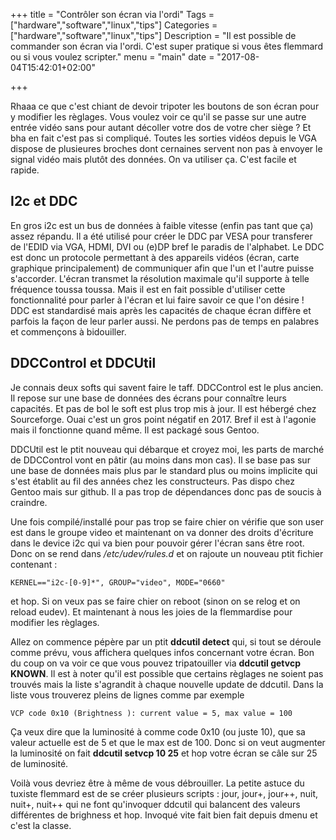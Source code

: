 +++
title = "Contrôler son écran via l'ordi"
Tags = ["hardware","software","linux","tips"]
Categories = ["hardware","software","linux","tips"]
Description = "Il est possible de commander son écran via l'ordi. C'est super pratique si vous êtes flemmard ou si vous voulez scripter."
menu = "main"
date = "2017-08-04T15:42:01+02:00"

+++

Rhaaa ce que c'est chiant de devoir tripoter les boutons de son écran pour y modifier les règlages. Vous voulez voir ce qu'il se passe sur une autre entrée vidéo sans pour autant décoller votre dos de votre cher siège ? Et bha en fait c'est pas si compliqué. Toutes les sorties vidéos depuis le VGA dispose de plusieures broches dont cernaines servent non pas à envoyer le signal vidéo mais plutôt des données. On va utiliser ça. C'est facile et rapide.

## I2c et DDC
En gros i2c est un bus de données à faible vitesse (enfin pas tant que ça) assez répandu. Il a été utilisé pour créer le DDC par VESA pour transferer de l'EDID via VGA, HDMI, DVI ou (e)DP bref le paradis de l'alphabet. Le DDC est donc un protocole permettant à des appareils vidéos (écran, carte graphique principalement) de communiquer afin que l'un et l'autre puisse s'accorder. L'écran transmet la résolution maximale qu'il supporte à telle fréquence toussa toussa. Mais il est en fait possible d'utiliser cette fonctionnalité pour parler à l'écran et lui faire savoir ce que l'on désire ! DDC est standardisé mais après les capacités de chaque écran diffère et parfois la façon de leur parler aussi. Ne perdons pas de temps en palabres et commençons à bidouiller.

## DDCControl et DDCUtil
Je connais deux softs qui savent faire le taff. DDCControl est le plus ancien. Il repose sur une base de données des écrans pour connaître leurs capacités. Et pas de bol le soft est plus trop mis à jour. Il est hébergé chez Sourceforge. Ouai c'est un gros point négatif en 2017. Bref il est à l'agonie mais il fonctionne quand même. Il est packagé sous Gentoo.


DDCUtil est le ptit nouveau qui débarque et croyez moi, les parts de marché de DDCControl vont en pâtir (au moins dans mon cas). Il se base pas sur une base de données mais plus par le standard plus ou moins implicite qui s'est établit au fil des années chez les constructeurs. Pas dispo chez Gentoo mais sur github. Il a pas trop de dépendances donc pas de soucis à craindre.

Une fois compilé/installé pour pas trop se faire chier on vérifie que son user est dans le groupe video et maintenant on va donner des droits d'écriture dans le device i2c qui va bien pour pouvoir gérer l'écran sans être root. Donc on se rend dans */etc/udev/rules.d* et on rajoute un nouveau ptit fichier contenant : 
```
KERNEL=="i2c-[0-9]*", GROUP="video", MODE="0660"
```
et hop. Si on veux pas se faire chier on reboot (sinon on se relog et on reload eudev). Et maintenant à nous les joies de la flemmardise pour modifier les règlages.

Allez on commence pépère par un ptit **ddcutil detect** qui, si tout se déroule comme prévu, vous affichera quelques infos concernant votre écran. Bon du coup on va voir ce que vous pouvez tripatouiller via **ddcutil getvcp KNOWN**. Il est à noter qu'il est possible que certains règlages ne soient pas trouvés mais la liste s'agrandit à chaque nouvelle update de ddcutil. Dans la liste vous trouverez pleins de lignes comme par exemple 
```
VCP code 0x10 (Brightness ): current value = 5, max value = 100
```
Ça veux dire que la luminosité à comme code 0x10 (ou juste 10), que sa valeur actuelle est de 5 et que le max est de 100. Donc si on veut augmenter la luminosité on fait **ddcutil setvcp 10 25** et hop votre écran se câle sur 25 de luminosité.

Voilà vous devriez être à même de vous débrouiller. La petite astuce du tuxiste flemmard est de se créer plusieurs scripts : jour, jour+, jour++, nuit, nuit+, nuit++ qui ne font qu'invoquer ddcutil qui balancent des valeurs différentes de brighness et hop. Invoqué vite fait bien fait depuis dmenu et c'est la classe.

